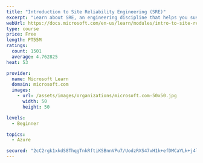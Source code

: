 ```yaml
---
title: "Introduction to Site Reliability Engineering (SRE)"
excerpt: "Learn about SRE, an engineering discipline that helps you sustainably achieve the appropriate level of reliability in your systems, services, and products."
webUrl: https://docs.microsoft.com/en-us/learn/modules/intro-to-site-reliability-engineering/
type: course
price: Free
length: PT55M
ratings:
  count: 1501
  average: 4.762825
heat: 53

provider:
  name: Microsoft Learn
  domain: microsoft.com
  images:
    - url: /assets/images/organizations/microsoft.com-50x50.jpg
      width: 50
      height: 50

levels:
  - Beginner

topics:
  - Azure

secured: "2cC2rgk1xkdS8ThqgTnkRftiKSBnnVPu7/UodzRXS47vH1k+efDMCaYLk+j4l2rY45bO1fNl+KvzAw4QSiuoJ5JzLbLOI65EHKo/UfymsuqhN7Wo913GD/2f3roD7JxotJvzg91hbuhlwVEP+WundhS6ub+X1Zr/rd78ZFXnGDrH1/xYNxA1/XyldetRcjSeI9gMdRqRdCNYzwCV3MzusslR8tvtMP6n8QKofm5qBtPurOnUT0uUnTePLsrHScBd4fHmOnbDQEhloaY6IK5Wru0/PrSFRUhGT6009Ixa6YH8ohv7vhdAclTCBpHem5J3WXHr4c3xGeaBKMYwAiJ7LoVTGDO7Ymq0/3Y9rzAwX4Rj1Oo1+6Hnrs/8fi9blNIlSZnv7XH9CXuDzxvrg+aIk5PP1FRF9BWzKeIK9lpqsJk=;Or6KgynSM1VrnJdCmOnRXg=="
---
```


